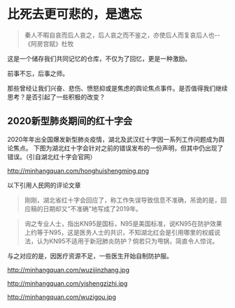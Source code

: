 # 比死去更可悲的，是遗忘
>秦人不暇自哀而后人哀之，后人哀之而不鉴之，亦使后人而复哀后人也--《阿房宫赋》杜牧


这是一个储存我们共同记忆的仓库，不仅为了回忆，更是一种激励。

前事不忘，后事之师。

那些曾经让我们兴奋、悲伤、愤怒抑或是焦虑的舆论焦点事件。是否值得我们继续思考？是否引起了一些积极的改变？

## 2020新型肺炎期间的红十字会

2020年年出全国爆发新型肺炎疫情，湖北及武汉红十字因一系列工作问题成为舆论焦点。
下图为湖北红十字会针对之前的错误发布的一份声明，但其中仍出现了错误。（引自湖北红十字会官网）

http://minhangquan.com/honghuishengming.png

以下引用人民网的评论文章
>刚刚，湖北省红十字会回应了，称工作失误导致信息不准确，吊诡的是，回应稿的日期却又“不准确”地写成了2019年。

>询之专业人士，指出KN95是国标，N95是美国标准，说KN95在防护效果上约等于N95，这是医务人士的共识，不知湖北红会是引用哪里的权威说法，认为KN95不适用于新冠肺炎防护？倘若只为甩锅，简直令人惊诧。

与之对应的是，因医疗资源不足，一些医生开始自制防护服。

http://minhangquan.com/wuzijinzhang.jpg

http://minhangquan.com/yishengzizhi.jpg

http://minhangquan.com/wuzigou.jpg

